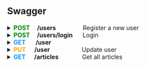 ## Swagger

<details>

<summary><b><span style="color:#008000">POST</span> &nbsp; &nbsp; /users</b>&nbsp; &nbsp; &nbsp; &nbsp; &nbsp; &nbsp; &nbsp; &nbsp; Register a new user</summary>
&nbsp;

**Parameters:** No parameters

**Request Body:**
```
    {
        "user": 
        {
            "email": "user518@testing.com",
            "password": "Testing151!",
            "username": "user518"
        }
    }
```
**Responses:**
**<h5>Curl</h5>**
```
  curl -X 'POST' \
  'http://localhost:3000/api/users' \
  -H 'accept: */*' \
  -H 'Content-Type: application/json' \
  -d '{
    "user":   {
        "email": "user518@testing.com",
        "password": "Testing151!",
        "username": "user518"
    }
}'
```
**<h5>Request URL</h5>**
http://localhost:3000/api/users

**<h5>Server response</h5>**

 <table>
    <thead>
        <tr>
            <th><h5>Code</h5></th>
            <th><h5>Details</h5></th>
        </tr>
    </thead>
    <tbody>
        <tr>
            <td rowspan=4><b><h5>200</h5</b></td>
            <td><b><h5>Response Body</h5></b></td>
        </tr>
        <tr>
            <td rowspan=1>
            {
                <br>
                &nbsp;&nbsp; &nbsp; &nbsp; "user":
                <br>
                &nbsp; &nbsp;&nbsp; &nbsp; {
                    <br>
                    &nbsp; &nbsp; &nbsp; &nbsp; &nbsp; &nbsp; &nbsp; &nbsp; "email": "user518@testing.com",
                    <br>
                    &nbsp; &nbsp; &nbsp; &nbsp; &nbsp; &nbsp; &nbsp; &nbsp; "username": "user518",
                    <br>
                    &nbsp; &nbsp; &nbsp; &nbsp; &nbsp; &nbsp; &nbsp; &nbsp; "token": "eyJhbGciOiJIUzI1NiIsInR5cCI6IkpXVCJ9.eyJpZCI6ImNsc3QxZDJ3czAwMDA2M3hiZTVsZHFsOHoiLCJpYXQiOjE3MDgzNTMxNjB9.qvYt8vvmA-Q6JCCjL0MSAvtw2iiO4Kmzna9ai6_BqxQ",
                    <br>
                    &nbsp; &nbsp; &nbsp; &nbsp; &nbsp; &nbsp; &nbsp; &nbsp; "bio": null,
                    <br>
                    &nbsp; &nbsp; &nbsp; &nbsp; &nbsp; &nbsp; &nbsp; &nbsp; "image": "https://api.realworld.io/images/smiley-cyrus.jpeg"
                    <br>
                &nbsp; &nbsp; &nbsp; &nbsp; }
                <br>
            }
            </td>
        </tr>
        <tr>
            <td><b><h5>Response headers</h5</b></td>
        </tr>
        <tr>
            <td>content-type: application/json</td>
        </tr>
</table>

**<h5>Responses</h5>**

| <h5> Code </h5> | <h5> Description </h5>       | <h5> Links </h5>    |
| :-------------- | :--------------------------- | :------------------ |
| 200             | User registered successfully | <em> No links </em> |

</details>

<details>

<summary><b><span style="color:#008000">POST</span> &nbsp; &nbsp; /users/login</b>&nbsp; &nbsp; &nbsp; Login</summary>
&nbsp;

**Parameters:** No parameters

**Request Body:**
```
    {
        "user": 
        {
            "email": "user518@testing.com",
            "password": "Testing151!"
        }
    }
```
**Responses:**
**<h5>Curl</h5>**
```
  curl -X 'POST' \
  'http://localhost:3000/api/users/login' \
  -H 'accept: */*' \
  -H 'Content-Type: application/json' \
  -d '{
    "user":   {
        "email": "user518@testing.com",
        "password": "Testing151!"
    }
}'
```
**<h5>Request URL</h5>**
http://localhost:3000/api/users/login

**<h5>Server response</h5>**

 <table>
    <thead>
        <tr>
            <th><h5>Code</h5></th>
            <th><h5>Details</h5></th>
        </tr>
    </thead>
    <tbody>
        <tr>
            <td rowspan=4><b><h5>200</h5</b></td>
            <td><b><h5>Response Body</h5></b></td>
        </tr>
        <tr>
            <td rowspan=1>
            {
                <br>
                &nbsp;&nbsp; &nbsp; &nbsp; "user":
                <br>
                &nbsp; &nbsp;&nbsp; &nbsp; {
                    <br>
                    &nbsp; &nbsp; &nbsp; &nbsp; &nbsp; &nbsp; &nbsp; &nbsp; "email": "user518@testing.com",
                    <br>
                    &nbsp; &nbsp; &nbsp; &nbsp; &nbsp; &nbsp; &nbsp; &nbsp; "username": "user518",
                    <br>
                    &nbsp; &nbsp; &nbsp; &nbsp; &nbsp; &nbsp; &nbsp; &nbsp; "token": "eyJhbGciOiJIUzI1NiIsInR5cCI6IkpXVCJ9.eyJpZCI6ImNsc3QxZDJ3czAwMDA2M3hiZTVsZHFsOHoiLCJpYXQiOjE3MDg1MTIxMDV9.9Ar6eoPvWM1ydXFwhsrUy2lHIhoLG5AnskFzAvd9sm4",
                    <br>
                    &nbsp; &nbsp; &nbsp; &nbsp; &nbsp; &nbsp; &nbsp; &nbsp; "bio": null,
                    <br>
                    &nbsp; &nbsp; &nbsp; &nbsp; &nbsp; &nbsp; &nbsp; &nbsp; "image": "https://api.realworld.io/images/smiley-cyrus.jpeg"
                    <br>
                &nbsp; &nbsp; &nbsp; &nbsp; }
                <br>
            }
            </td>
        </tr>
        <tr>
            <td><b><h5>Response headers</h5</b></td>
        </tr>
        <tr>
            <td>content-type: application/json</td>
        </tr>
</table>

**<h5>Responses</h5>**

| <h5> Code </h5> | <h5> Description </h5>      | <h5> Links </h5>    |
| :-------------- | :-------------------------- | :------------------ |
| 200             | User logged in successfully | <em> No links </em> |

</details>

<details>

<summary><b><span style="color:#0096FF">GET</span> &nbsp; &nbsp; &nbsp; /user</b></summary>
&nbsp;

**Parameters:** No parameters

**Responses:**
**<h5>Curl</h5>**
```
curl -X 'GET' \
  'http://localhost:3000/api/user' \
  -H 'accept: */*' \
  -H 'Authorization: Bearer eyJhbGciOiJIUzI1NiIsInR5cCI6IkpXVCJ9.eyJpZCI6ImNsc3QxZDJ3czAwMDA2M3hiZTVsZHFsOHoiLCJpYXQiOjE3MDg1MTIxMDV9.9Ar6eoPvWM1ydXFwhsrUy2lHIhoLG5AnskFzAvd9sm4'

```
**<h5>Request URL</h5>**
http://localhost:3000/api/user

**<h5>Server response</h5>**

 <table>
    <thead>
        <tr>
            <th><h5>Code</h5></th>
            <th><h5>Details</h5></th>
        </tr>
    </thead>
    <tbody>
        <tr>
            <td rowspan=4><b><h5>200</h5</b></td>
            <td><b><h5>Response Body</h5></b></td>
        </tr>
        <tr>
            <td rowspan=1>
            {
                <br>
                &nbsp;&nbsp; &nbsp; &nbsp; "user":
                <br>
                &nbsp; &nbsp;&nbsp; &nbsp; {
                    <br>
                    &nbsp; &nbsp; &nbsp; &nbsp; &nbsp; &nbsp; &nbsp; &nbsp; "email": "user518@testing.com",
                    <br>
                    &nbsp; &nbsp; &nbsp; &nbsp; &nbsp; &nbsp; &nbsp; &nbsp; "username": "user518",
                    <br>
                    &nbsp; &nbsp; &nbsp; &nbsp; &nbsp; &nbsp; &nbsp; &nbsp; "token": "eyJhbGciOiJIUzI1NiIsInR5cCI6IkpXVCJ9.eyJpZCI6ImNsc3QxZDJ3czAwMDA2M3hiZTVsZHFsOHoiLCJpYXQiOjE3MDg1MTI0MDh9.FkPKCwyvaMP1MftEFUaIHdx_fhmM_I46Bl7kuaASDuk",
                    <br>
                    &nbsp; &nbsp; &nbsp; &nbsp; &nbsp; &nbsp; &nbsp; &nbsp; "bio": null,
                    <br>
                    &nbsp; &nbsp; &nbsp; &nbsp; &nbsp; &nbsp; &nbsp; &nbsp; "image": "https://api.realworld.io/images/smiley-cyrus.jpeg"
                    <br>
                &nbsp; &nbsp; &nbsp; &nbsp; }
                <br>
            }
            </td>
        </tr>
        <tr>
            <td><b><h5>Response headers</h5</b></td>
        </tr>
        <tr>
            <td>content-type: application/json</td>
        </tr>
</table>

**<h5>Responses</h5>**

| <h5> Code </h5> | <h5> Description </h5>              | <h5> Links </h5>    |
| :-------------- | :---------------------------------- | :------------------ |
| 200             | Current user retrieved successfully | <em> No links </em> |

</details>

<details>

<summary><b><span style="color:#FFA500">PUT</span> &nbsp; &nbsp; &nbsp;/user</b>&nbsp; &nbsp; &nbsp; &nbsp; &nbsp; &nbsp; &nbsp; &nbsp; &nbsp; &nbsp;Update user</summary>
&nbsp;

**Parameters:** No parameters

**Request Body:**
```
    {
        "user": 
        {
            "email": "user518_updated@testing.com",
        }
    }
```
**Responses:**
**<h5>Curl</h5>**
```
curl -X 'PUT' \
  'http://localhost:3000/api/user' \
  -H 'accept: */*' \
  -H 'Authorization: Bearer eyJhbGciOiJIUzI1NiIsInR5cCI6IkpXVCJ9.eyJpZCI6ImNsc3QxZDJ3czAwMDA2M3hiZTVsZHFsOHoiLCJpYXQiOjE3MDg1MTIxMDV9.9Ar6eoPvWM1ydXFwhsrUy2lHIhoLG5AnskFzAvd9sm4' \
  -H 'Content-Type: application/json' \
  -d '{
  "user": {
    "email": "user518_updated@testing.com"
  }
}
```
**<h5>Request URL</h5>**
http://localhost:3000/api/user

**<h5>Server response</h5>**

 <table>
    <thead>
        <tr>
            <th><h5>Code</h5></th>
            <th><h5>Details</h5></th>
        </tr>
    </thead>
    <tbody>
        <tr>
            <td rowspan=4><b><h5>200</h5</b></td>
            <td><b><h5>Response Body</h5></b></td>
        </tr>
        <tr>
            <td rowspan=1>
            {
                <br>
                &nbsp;&nbsp; &nbsp; &nbsp; "user":
                <br>
                &nbsp; &nbsp;&nbsp; &nbsp; {
                    <br>
                    &nbsp; &nbsp; &nbsp; &nbsp; &nbsp; &nbsp; &nbsp; &nbsp; "email": "user518@testing.com",
                    <br>
                    &nbsp; &nbsp; &nbsp; &nbsp; &nbsp; &nbsp; &nbsp; &nbsp; "username": "user518",
                    <br>
                    &nbsp; &nbsp; &nbsp; &nbsp; &nbsp; &nbsp; &nbsp; &nbsp; "token": "eyJhbGciOiJIUzI1NiIsInR5cCI6IkpXVCJ9.eyJpZCI6ImNsc3QxZDJ3czAwMDA2M3hiZTVsZHFsOHoiLCJpYXQiOjE3MDg1MTQ4Mjl9.yXS6DAQavtiwMcU5KFBg6syVuFmK1lqg_Db7CK2eiFA",
                    <br>
                    &nbsp; &nbsp; &nbsp; &nbsp; &nbsp; &nbsp; &nbsp; &nbsp; "bio": null,
                    <br>
                    &nbsp; &nbsp; &nbsp; &nbsp; &nbsp; &nbsp; &nbsp; &nbsp; "image": null
                    <br>
                &nbsp; &nbsp; &nbsp; &nbsp; }
                <br>
            }
            </td>
        </tr>
        <tr>
            <td><b><h5>Response headers</h5</b></td>
        </tr>
        <tr>
            <td>content-type: application/json</td>
        </tr>
</table>

**<h5>Responses</h5>**

| <h5> Code </h5> | <h5> Description </h5>    | <h5> Links </h5>    |
| :-------------- | :------------------------ | :------------------ |
| 200             | User updated successfully | <em> No links </em> |

</details>

<details>

<summary>
<span style="color:#0096FF"><b>GET</span>&nbsp; &nbsp; &nbsp; /articles</b>&nbsp; &nbsp; &nbsp; &nbsp; &nbsp; &nbsp; &nbsp; Get all articles</span></summary>
&nbsp;

**Parameters:** No parameters 

**Responses:** 

##### **Curl** #####

```
curl -X 'GET' \ 
  'http://localhost:3000/api/articles' \ 
  -H 'accept: */*' 
```

##### **Request URL** #####

http://localhost:3000/api/articles

##### **Server response** #####

<table>
  <thead>
    <tr>
      <th>Code</th>
      <th>Details</th>
    </tr>
  </thead>
  <tbody>
    <tr>
      <th rowspan=4>200</th>
      <th>Response body</th>
    </tr>
    <tr>
      <td> {
      <br>
      &nbsp; &nbsp;
      "articles": [
      <br>
      &nbsp; &nbsp; &nbsp; &nbsp; &nbsp; &nbsp; &nbsp; &nbsp; &nbsp; &nbsp; &nbsp; &nbsp;
      {
      <br>
      &nbsp; &nbsp; &nbsp; &nbsp; &nbsp; &nbsp; &nbsp; &nbsp; &nbsp; &nbsp; &nbsp; &nbsp; &nbsp; &nbsp;
      "slug": "how-to-train-your-dragon-1",
      <br>
      &nbsp; &nbsp; &nbsp; &nbsp; &nbsp; &nbsp; &nbsp; &nbsp; &nbsp; &nbsp; &nbsp; &nbsp; &nbsp; &nbsp;
      "title": "How to train your dragon",
      </span>
      <br>
      &nbsp; &nbsp; &nbsp; &nbsp; &nbsp; &nbsp; &nbsp; &nbsp; &nbsp; &nbsp; &nbsp; &nbsp; &nbsp; &nbsp;
      "description": "Ever wonder how?",
      <br>
      &nbsp; &nbsp; &nbsp; &nbsp; &nbsp; &nbsp; &nbsp; &nbsp; &nbsp; &nbsp; &nbsp; &nbsp; &nbsp; &nbsp;
      "body": "With two hands",
      <br>
      &nbsp; &nbsp; &nbsp; &nbsp; &nbsp; &nbsp; &nbsp; &nbsp; &nbsp; &nbsp; &nbsp; &nbsp; &nbsp; &nbsp;
      "tagList": [
      <br>
      &nbsp; &nbsp; &nbsp; &nbsp; &nbsp; &nbsp; &nbsp; &nbsp; &nbsp; &nbsp; &nbsp; &nbsp; &nbsp; &nbsp; &nbsp; &nbsp; &nbsp; &nbsp; &nbsp; &nbsp; &nbsp; &nbsp; &nbsp;
      "dragons",
      <br>
      &nbsp; &nbsp; &nbsp; &nbsp; &nbsp; &nbsp; &nbsp; &nbsp; &nbsp; &nbsp; &nbsp; &nbsp; &nbsp; &nbsp; &nbsp; &nbsp; &nbsp; &nbsp; &nbsp; &nbsp; &nbsp; &nbsp; &nbsp;
      "training"
      <br>
      &nbsp; &nbsp; &nbsp; &nbsp; &nbsp; &nbsp; &nbsp; &nbsp; &nbsp; &nbsp; &nbsp; &nbsp; &nbsp; &nbsp;
      ],
      <br>
      &nbsp; &nbsp; &nbsp; &nbsp; &nbsp; &nbsp; &nbsp; &nbsp; &nbsp; &nbsp; &nbsp; &nbsp; &nbsp; &nbsp;
      "createdAt": "2023-08-10T17:45:10.407Z",
      <br>
      &nbsp; &nbsp; &nbsp; &nbsp; &nbsp; &nbsp; &nbsp; &nbsp; &nbsp; &nbsp; &nbsp; &nbsp; &nbsp; &nbsp;
      "updatedAt": "2023-08-10T17:45:14.632Z",
      <br>
      &nbsp; &nbsp; &nbsp; &nbsp; &nbsp; &nbsp; &nbsp; &nbsp; &nbsp; &nbsp; &nbsp; &nbsp; &nbsp; &nbsp;
      "favorited": true,
      <br>
      &nbsp; &nbsp; &nbsp; &nbsp; &nbsp; &nbsp; &nbsp; &nbsp; &nbsp; &nbsp; &nbsp; &nbsp; &nbsp; &nbsp;
      "favoritesCount": 1,
      <br>
      &nbsp; &nbsp; &nbsp; &nbsp; &nbsp; &nbsp; &nbsp; &nbsp; &nbsp; &nbsp; &nbsp; &nbsp; &nbsp; &nbsp;
      "author": {
      <br>
      &nbsp; &nbsp; &nbsp; &nbsp; &nbsp; &nbsp; &nbsp; &nbsp; &nbsp; &nbsp; &nbsp; &nbsp; &nbsp; &nbsp; &nbsp; &nbsp; &nbsp; &nbsp; &nbsp; &nbsp; &nbsp; &nbsp; &nbsp;
      "username": "u1691689493",
      <br>
      &nbsp; &nbsp; &nbsp; &nbsp; &nbsp; &nbsp; &nbsp; &nbsp; &nbsp; &nbsp; &nbsp; &nbsp; &nbsp; &nbsp; &nbsp; &nbsp; &nbsp; &nbsp; &nbsp; &nbsp; &nbsp; &nbsp; &nbsp;
      "bio": null,
      <br>
      &nbsp; &nbsp; &nbsp; &nbsp; &nbsp; &nbsp; &nbsp; &nbsp; &nbsp; &nbsp; &nbsp; &nbsp; &nbsp; &nbsp; &nbsp; &nbsp; &nbsp; &nbsp; &nbsp; &nbsp; &nbsp; &nbsp; &nbsp;
      "image": null,
      <br>
      &nbsp; &nbsp; &nbsp; &nbsp; &nbsp; &nbsp; &nbsp; &nbsp; &nbsp; &nbsp; &nbsp; &nbsp; &nbsp; &nbsp; &nbsp; &nbsp; &nbsp; &nbsp; &nbsp; &nbsp; &nbsp; &nbsp; &nbsp;
      "following": false
      <br>
      &nbsp; &nbsp; &nbsp; &nbsp; &nbsp; &nbsp; &nbsp; &nbsp; &nbsp; &nbsp; &nbsp; &nbsp; &nbsp; &nbsp;
      }
      <br>
      &nbsp; &nbsp; &nbsp; &nbsp; &nbsp; &nbsp; &nbsp; &nbsp; &nbsp; &nbsp; &nbsp; &nbsp;
      },
      <br>
      &nbsp; &nbsp; &nbsp; &nbsp; &nbsp; &nbsp; &nbsp; &nbsp; &nbsp; &nbsp; &nbsp; &nbsp;
      {
      <br>
      &nbsp; &nbsp; &nbsp; &nbsp; &nbsp; &nbsp; &nbsp; &nbsp; &nbsp; &nbsp; &nbsp; &nbsp; &nbsp; &nbsp;
      "slug": "new-one-2",
      <br>
      &nbsp; &nbsp; &nbsp; &nbsp; &nbsp; &nbsp; &nbsp; &nbsp; &nbsp; &nbsp; &nbsp; &nbsp; &nbsp; &nbsp;
      "title": "New one",
      <br>
      &nbsp; &nbsp; &nbsp; &nbsp; &nbsp; &nbsp; &nbsp; &nbsp; &nbsp; &nbsp; &nbsp; &nbsp; &nbsp; &nbsp;
      "description": "Slugs",
      <br>
      &nbsp; &nbsp; &nbsp; &nbsp; &nbsp; &nbsp; &nbsp; &nbsp; &nbsp; &nbsp; &nbsp; &nbsp; &nbsp; &nbsp;
      "body": "# Slugs\n\n## What is a slug\n\n### Wrong syntax (fixed)\n\n```javascript\nconsole.log(\"HEY\")\n```\n\n- Point 1\n- Point 2\n\n1. First\n2. Second",
      <br>
      &nbsp; &nbsp; &nbsp; &nbsp; &nbsp; &nbsp; &nbsp; &nbsp; &nbsp; &nbsp; &nbsp; &nbsp; &nbsp; &nbsp;
      "tagList": [
      <br>
      &nbsp; &nbsp; &nbsp; &nbsp; &nbsp; &nbsp; &nbsp; &nbsp; &nbsp; &nbsp; &nbsp; &nbsp; &nbsp; &nbsp; &nbsp; &nbsp; &nbsp; &nbsp; &nbsp; &nbsp; &nbsp; &nbsp; &nbsp;
      "can you change me?",
      <br>
      &nbsp; &nbsp; &nbsp; &nbsp; &nbsp; &nbsp; &nbsp; &nbsp; &nbsp; &nbsp; &nbsp; &nbsp; &nbsp; &nbsp; &nbsp; &nbsp; &nbsp; &nbsp; &nbsp; &nbsp; &nbsp; &nbsp; &nbsp;
      "markdown",
      <br>
      &nbsp; &nbsp; &nbsp; &nbsp; &nbsp; &nbsp; &nbsp; &nbsp; &nbsp; &nbsp; &nbsp; &nbsp; &nbsp; &nbsp; &nbsp; &nbsp; &nbsp; &nbsp; &nbsp; &nbsp; &nbsp; &nbsp; &nbsp;
      "test"
      <br>
      &nbsp; &nbsp; &nbsp; &nbsp; &nbsp; &nbsp; &nbsp; &nbsp; &nbsp; &nbsp; &nbsp; &nbsp; &nbsp; &nbsp;
      ],
      <br>
      &nbsp; &nbsp; &nbsp; &nbsp; &nbsp; &nbsp; &nbsp; &nbsp; &nbsp; &nbsp; &nbsp; &nbsp; &nbsp; &nbsp;
      "createdAt": "2023-08-09T21:08:11.735Z",
      <br>
      &nbsp; &nbsp; &nbsp; &nbsp; &nbsp; &nbsp; &nbsp; &nbsp; &nbsp; &nbsp; &nbsp; &nbsp; &nbsp; &nbsp;
      "updatedAt": "2023-08-09T21:19:06.178Z",
      <br>
      &nbsp; &nbsp; &nbsp; &nbsp; &nbsp; &nbsp; &nbsp; &nbsp; &nbsp; &nbsp; &nbsp; &nbsp; &nbsp; &nbsp;
      "favorited": false,
      <br>
      &nbsp; &nbsp; &nbsp; &nbsp; &nbsp; &nbsp; &nbsp; &nbsp; &nbsp; &nbsp; &nbsp; &nbsp; &nbsp; &nbsp;
      "favoritesCount": 0,
      <br>
      &nbsp; &nbsp; &nbsp; &nbsp; &nbsp; &nbsp; &nbsp; &nbsp; &nbsp; &nbsp; &nbsp; &nbsp; &nbsp; &nbsp;
      "author": {
      <br>
      &nbsp; &nbsp; &nbsp; &nbsp; &nbsp; &nbsp; &nbsp; &nbsp; &nbsp; &nbsp; &nbsp; &nbsp; &nbsp; &nbsp; &nbsp; &nbsp; &nbsp; &nbsp; &nbsp; &nbsp; &nbsp; &nbsp; &nbsp;
      "username": "gutentag2012",
      <br>
      &nbsp; &nbsp; &nbsp; &nbsp; &nbsp; &nbsp; &nbsp; &nbsp; &nbsp; &nbsp; &nbsp; &nbsp; &nbsp; &nbsp; &nbsp; &nbsp; &nbsp; &nbsp; &nbsp; &nbsp; &nbsp; &nbsp; &nbsp;
      "bio": "",
      <br>
      &nbsp; &nbsp; &nbsp; &nbsp; &nbsp; &nbsp; &nbsp; &nbsp; &nbsp; &nbsp; &nbsp; &nbsp; &nbsp; &nbsp; &nbsp; &nbsp; &nbsp; &nbsp; &nbsp; &nbsp; &nbsp; &nbsp; &nbsp;
      "image": "https://api.realworld.io/images/smiley-cyrus.jpeg",
      <br>
      &nbsp; &nbsp; &nbsp; &nbsp; &nbsp; &nbsp; &nbsp; &nbsp; &nbsp; &nbsp; &nbsp; &nbsp; &nbsp; &nbsp; &nbsp; &nbsp; &nbsp; &nbsp; &nbsp; &nbsp; &nbsp; &nbsp; &nbsp;
      "following": true
      <br>
      &nbsp; &nbsp; &nbsp; &nbsp; &nbsp; &nbsp; &nbsp; &nbsp; &nbsp; &nbsp; &nbsp; &nbsp; &nbsp; &nbsp;
      }
      <br>
      &nbsp; &nbsp; &nbsp; &nbsp; &nbsp; &nbsp; &nbsp; &nbsp; &nbsp; &nbsp; &nbsp; &nbsp;
      },
      <br>
      &nbsp; &nbsp; &nbsp; &nbsp; &nbsp; &nbsp; &nbsp; &nbsp; &nbsp; &nbsp; &nbsp; &nbsp;
      {
      <br>
      &nbsp; &nbsp; &nbsp; &nbsp; &nbsp; &nbsp; &nbsp; &nbsp; &nbsp; &nbsp; &nbsp; &nbsp; &nbsp; &nbsp;
      "slug": "this-is-my-article-1",
      <br>
      &nbsp; &nbsp; &nbsp; &nbsp; &nbsp; &nbsp; &nbsp; &nbsp; &nbsp; &nbsp; &nbsp; &nbsp; &nbsp; &nbsp;
      "title": "This is my article",
      <br>
      &nbsp; &nbsp; &nbsp; &nbsp; &nbsp; &nbsp; &nbsp; &nbsp; &nbsp; &nbsp; &nbsp; &nbsp; &nbsp; &nbsp;
      "description": "nothing really",
      <br>
      &nbsp; &nbsp; &nbsp; &nbsp; &nbsp; &nbsp; &nbsp; &nbsp; &nbsp; &nbsp; &nbsp; &nbsp; &nbsp; &nbsp;
      "body": "# This is the title\n\nThis is the body\n\n## Also subtitle here\n\nHey you",
      <br>
      &nbsp; &nbsp; &nbsp; &nbsp; &nbsp; &nbsp; &nbsp; &nbsp; &nbsp; &nbsp; &nbsp; &nbsp; &nbsp; &nbsp;
      "tagList": [
      <br>
      &nbsp; &nbsp; &nbsp; &nbsp; &nbsp; &nbsp; &nbsp; &nbsp; &nbsp; &nbsp; &nbsp; &nbsp; &nbsp; &nbsp; &nbsp; &nbsp; &nbsp; &nbsp; &nbsp; &nbsp; &nbsp; &nbsp; &nbsp;
      "needed",
      <br>
      &nbsp; &nbsp; &nbsp; &nbsp; &nbsp; &nbsp; &nbsp; &nbsp; &nbsp; &nbsp; &nbsp; &nbsp; &nbsp; &nbsp; &nbsp; &nbsp; &nbsp; &nbsp; &nbsp; &nbsp; &nbsp; &nbsp; &nbsp;
      "no",
      <br>
      &nbsp; &nbsp; &nbsp; &nbsp; &nbsp; &nbsp; &nbsp; &nbsp; &nbsp; &nbsp; &nbsp; &nbsp; &nbsp; &nbsp; &nbsp; &nbsp; &nbsp; &nbsp; &nbsp; &nbsp; &nbsp; &nbsp; &nbsp;
      "tags"
      <br>
      &nbsp; &nbsp; &nbsp; &nbsp; &nbsp; &nbsp; &nbsp; &nbsp; &nbsp; &nbsp; &nbsp; &nbsp; &nbsp; &nbsp;
      ],
      <br>
      &nbsp; &nbsp; &nbsp; &nbsp; &nbsp; &nbsp; &nbsp; &nbsp; &nbsp; &nbsp; &nbsp; &nbsp; &nbsp; &nbsp;
      "createdAt": "2023-08-09T17:20:17.753Z",
      <br>
      &nbsp; &nbsp; &nbsp; &nbsp; &nbsp; &nbsp; &nbsp; &nbsp; &nbsp; &nbsp; &nbsp; &nbsp; &nbsp; &nbsp;      "updatedAt": "2023-08-09T17:20:17.753Z",
      <br>
      &nbsp; &nbsp; &nbsp; &nbsp; &nbsp; &nbsp; &nbsp; &nbsp; &nbsp; &nbsp; &nbsp; &nbsp; &nbsp; &nbsp;
      "favorited": false,
      <br>
      &nbsp; &nbsp; &nbsp; &nbsp; &nbsp; &nbsp; &nbsp; &nbsp; &nbsp; &nbsp; &nbsp; &nbsp; &nbsp; &nbsp;
      "favoritesCount": 0,
      <br>
      &nbsp; &nbsp; &nbsp; &nbsp; &nbsp; &nbsp; &nbsp; &nbsp; &nbsp; &nbsp; &nbsp; &nbsp; &nbsp; &nbsp;
      "author": {
      <br>
      &nbsp; &nbsp; &nbsp; &nbsp; &nbsp; &nbsp; &nbsp; &nbsp; &nbsp; &nbsp; &nbsp; &nbsp; &nbsp; &nbsp; &nbsp; &nbsp; &nbsp; &nbsp; &nbsp; &nbsp; &nbsp; &nbsp; &nbsp;
      "username": "gutentag2012",
      <br>
      &nbsp; &nbsp; &nbsp; &nbsp; &nbsp; &nbsp; &nbsp; &nbsp; &nbsp; &nbsp; &nbsp; &nbsp; &nbsp; &nbsp; &nbsp; &nbsp; &nbsp; &nbsp; &nbsp; &nbsp; &nbsp; &nbsp; &nbsp;
      "bio": "",
      <br>
      &nbsp; &nbsp; &nbsp; &nbsp; &nbsp; &nbsp; &nbsp; &nbsp; &nbsp; &nbsp; &nbsp; &nbsp; &nbsp; &nbsp; &nbsp; &nbsp; &nbsp; &nbsp; &nbsp; &nbsp; &nbsp; &nbsp; &nbsp;
      "image": "https://api.realworld.io/images/smiley-cyrus.jpeg",
      <br>
      &nbsp; &nbsp; &nbsp; &nbsp; &nbsp; &nbsp; &nbsp; &nbsp; &nbsp; &nbsp; &nbsp; &nbsp; &nbsp; &nbsp; &nbsp; &nbsp; &nbsp; &nbsp; &nbsp; &nbsp; &nbsp; &nbsp; &nbsp;
      "following": true
      <br>
      &nbsp; &nbsp; &nbsp; &nbsp; &nbsp; &nbsp; &nbsp; &nbsp; &nbsp; &nbsp; &nbsp; &nbsp; &nbsp; &nbsp;
      }
      <br>
      &nbsp; &nbsp; &nbsp; &nbsp; &nbsp; &nbsp; &nbsp; &nbsp; &nbsp; &nbsp; &nbsp; &nbsp;
      },
      <br>
      &nbsp; &nbsp; &nbsp; &nbsp; &nbsp; &nbsp; &nbsp; &nbsp; &nbsp; &nbsp; &nbsp; &nbsp; 
      {
      <br>
      &nbsp; &nbsp; &nbsp; &nbsp; &nbsp; &nbsp; &nbsp; &nbsp; &nbsp; &nbsp; &nbsp; &nbsp; &nbsp; &nbsp;
      "slug": "Try-to-transmit-the-HTTP-card-maybe-it-will-override-the-multi-byte-hard-drive!-120863",
      <br>
      &nbsp; &nbsp; &nbsp; &nbsp; &nbsp; &nbsp; &nbsp; &nbsp; &nbsp; &nbsp; &nbsp; &nbsp; &nbsp; &nbsp;
      "title": "Try to transmit the HTTP card, maybe it will override the multi-byte hard drive!",
      <br>
      &nbsp; &nbsp; &nbsp; &nbsp; &nbsp; &nbsp; &nbsp; &nbsp; &nbsp; &nbsp; &nbsp; &nbsp; &nbsp; &nbsp;
      "description": "Assumenda molestiae laboriosam enim ipsum quaerat enim officia vel quo. Earum odit rem natus totam atque cumque. Sint dolorem facere non.",
      <br>
      &nbsp; &nbsp; &nbsp; &nbsp; &nbsp; &nbsp; &nbsp; &nbsp; &nbsp; &nbsp; &nbsp; &nbsp; &nbsp; &nbsp;
      "body": "Sunt excepturi ut dolore fuga.\\nAutem eum maiores aut nihil magnam corporis consectetur sit. Voluptate et quasi optio eos et eveniet culpa et nobis.\\nSint aut sint sequi possimus reiciendis nisi.\\nRerum et omnis et sit doloribus corporis voluptas error.\\nIusto molestiae tenetur necessitatibus dolorem omnis. Libero sed ut architecto.\\nEx itaque et modi aut voluptatem alias quae.\\nModi dolor cupiditate sit.\\nDelectus consectetur nobis aliquid deserunt sint ut et voluptas.\\nCorrupti in labore laborum quod. Ipsa laudantium deserunt. Ut atque harum inventore natus facere sed molestiae.\\nQuia aliquid ut.\\nAnimi sunt rem et sit ullam dolorem ab consequatur modi. Cupiditate officia voluptatum.\\nTenetur facere eum distinctio animi qui laboriosam.\\nQuod sed voluptatem et cumque est eos.\\nSint id provident suscipit harum odio et. Et fuga repellendus magnam dignissimos eius aspernatur rerum. Quo perferendis nesciunt.\\nDolore dolorem porro omnis voluptatibus consequuntur et expedita suscipit et.\\nTempora facere ipsa.\\nDolore accusamus soluta officiis eligendi.\\nEum quaerat neque eum beatae odio. Ad voluptate vel.\\nAut aut dolor. Cupiditate officia voluptatum.\\nTenetur facere eum distinctio animi qui laboriosam.\\nQuod sed voluptatem et cumque est eos.\\nSint id provident suscipit harum odio et.",
      <br>
      &nbsp; &nbsp; &nbsp; &nbsp; &nbsp; &nbsp; &nbsp; &nbsp; &nbsp; &nbsp; &nbsp; &nbsp; &nbsp; &nbsp;
      "tagList": [
      <br>
      &nbsp; &nbsp; &nbsp; &nbsp; &nbsp; &nbsp; &nbsp; &nbsp; &nbsp; &nbsp; &nbsp; &nbsp; &nbsp; &nbsp; &nbsp; &nbsp; &nbsp; &nbsp; &nbsp; &nbsp; &nbsp; &nbsp; &nbsp;
      "ducimus", 
      <br>
      &nbsp; &nbsp; &nbsp; &nbsp; &nbsp; &nbsp; &nbsp; &nbsp; &nbsp; &nbsp; &nbsp; &nbsp; &nbsp; &nbsp; &nbsp; &nbsp; &nbsp; &nbsp; &nbsp; &nbsp; &nbsp; &nbsp; &nbsp;
      "hic",
      <br>
      &nbsp; &nbsp; &nbsp; &nbsp; &nbsp; &nbsp; &nbsp; &nbsp; &nbsp; &nbsp; &nbsp; &nbsp; &nbsp; &nbsp; &nbsp; &nbsp; &nbsp; &nbsp; &nbsp; &nbsp; &nbsp; &nbsp; &nbsp;
      "rerum",
      <br>
      &nbsp; &nbsp; &nbsp; &nbsp; &nbsp; &nbsp; &nbsp; &nbsp; &nbsp; &nbsp; &nbsp; &nbsp; &nbsp; &nbsp; &nbsp; &nbsp; &nbsp; &nbsp; &nbsp; &nbsp; &nbsp; &nbsp; &nbsp;
      "voluptate"
      <br>
      &nbsp; &nbsp; &nbsp; &nbsp; &nbsp; &nbsp; &nbsp; &nbsp; &nbsp; &nbsp; &nbsp; &nbsp; &nbsp; &nbsp;
      ],
      <br>
      &nbsp; &nbsp; &nbsp; &nbsp; &nbsp; &nbsp; &nbsp; &nbsp; &nbsp; &nbsp; &nbsp; &nbsp; &nbsp; &nbsp;
      "createdAt": "2022-12-09T13:46:24.264Z",
      <br>
      &nbsp; &nbsp; &nbsp; &nbsp; &nbsp; &nbsp; &nbsp; &nbsp; &nbsp; &nbsp; &nbsp; &nbsp; &nbsp; &nbsp;
      "updatedAt": "2022-12-09T13:46:24.264Z",
      <br>
      &nbsp; &nbsp; &nbsp; &nbsp; &nbsp; &nbsp; &nbsp; &nbsp; &nbsp; &nbsp; &nbsp; &nbsp; &nbsp; &nbsp;
      "favorited": true,
      <br>
      &nbsp; &nbsp; &nbsp; &nbsp; &nbsp; &nbsp; &nbsp; &nbsp; &nbsp; &nbsp; &nbsp; &nbsp; &nbsp; &nbsp;
      "favoritesCount": 1,
      <br>
      &nbsp; &nbsp; &nbsp; &nbsp; &nbsp; &nbsp; &nbsp; &nbsp; &nbsp; &nbsp; &nbsp; &nbsp; &nbsp; &nbsp;
      "author": {
      <br>
      &nbsp; &nbsp; &nbsp; &nbsp; &nbsp; &nbsp; &nbsp; &nbsp; &nbsp; &nbsp; &nbsp; &nbsp; &nbsp; &nbsp; &nbsp; &nbsp; &nbsp; &nbsp; &nbsp; &nbsp; &nbsp; &nbsp; &nbsp;
      "username": "Anah Benešová",
      <br>
      &nbsp; &nbsp; &nbsp; &nbsp; &nbsp; &nbsp; &nbsp; &nbsp; &nbsp; &nbsp; &nbsp; &nbsp; &nbsp; &nbsp; &nbsp; &nbsp; &nbsp; &nbsp; &nbsp; &nbsp; &nbsp; &nbsp; &nbsp;
      "bio": null,
      <br>
      &nbsp; &nbsp; &nbsp; &nbsp; &nbsp; &nbsp; &nbsp; &nbsp; &nbsp; &nbsp; &nbsp; &nbsp; &nbsp; &nbsp; &nbsp; &nbsp; &nbsp; &nbsp; &nbsp; &nbsp; &nbsp; &nbsp; &nbsp;
      "image": "https://api.realworld.io/images/demo-avatar.png",
      <br>
      &nbsp; &nbsp; &nbsp; &nbsp; &nbsp; &nbsp; &nbsp; &nbsp; &nbsp; &nbsp; &nbsp; &nbsp; &nbsp; &nbsp; &nbsp; &nbsp; &nbsp; &nbsp; &nbsp; &nbsp; &nbsp; &nbsp; &nbsp;
      "following": true
      <br>
      &nbsp; &nbsp; &nbsp; &nbsp; &nbsp; &nbsp; &nbsp; &nbsp; &nbsp; &nbsp; &nbsp; &nbsp; &nbsp; &nbsp;
      }
      <br>
      &nbsp; &nbsp; &nbsp; &nbsp; &nbsp; &nbsp; &nbsp; &nbsp; &nbsp; &nbsp; &nbsp; &nbsp;
      },
      <br>
      &nbsp; &nbsp; &nbsp; &nbsp; &nbsp; &nbsp; &nbsp; &nbsp; &nbsp; &nbsp; &nbsp; &nbsp;
      {
      <br>
      &nbsp; &nbsp; &nbsp; &nbsp; &nbsp; &nbsp; &nbsp; &nbsp; &nbsp; &nbsp; &nbsp; &nbsp; &nbsp; &nbsp;
      "slug": "If-we-quantify-the-alarm-we-can-get-to-the-FTP-pixel-through-the-online-SSL-interface!-120863",
      <br>
      &nbsp; &nbsp; &nbsp; &nbsp; &nbsp; &nbsp; &nbsp; &nbsp; &nbsp; &nbsp; &nbsp; &nbsp; &nbsp; &nbsp;
      "title": "If we quantify the alarm, we can get to the FTP pixel through the online SSL interface!",
      <br>
       &nbsp; &nbsp; &nbsp; &nbsp; &nbsp; &nbsp; &nbsp; &nbsp; &nbsp; &nbsp; &nbsp; &nbsp; &nbsp; &nbsp;
      "description": "Omnis perspiciatis qui quia commodi sequi modi. Nostrum quam aut cupiditate est facere omnis possimus. Tenetur similique nemo illo soluta molestias facere quo. Ipsam totam facilis delectus nihil quidem soluta vel est omnis.",
      <br>
      &nbsp; &nbsp; &nbsp; &nbsp; &nbsp; &nbsp; &nbsp; &nbsp; &nbsp; &nbsp; &nbsp; &nbsp; &nbsp; &nbsp;
      "body": "Quia quo iste et aperiam voluptas consectetur a omnis et.\\nDolores et earum consequuntur sunt et.\\nEa nulla ab voluptatem dicta vel. Temporibus aut adipisci magnam aliquam eveniet nihil laudantium reprehenderit sit.\\nAspernatur cumque labore voluptates mollitia deleniti et. Quos pariatur tenetur.\\nQuasi omnis eveniet eos maiores esse magni possimus blanditiis.\\nQui incidunt sit quos consequatur aut qui et aperiam delectus.\\nPraesentium quas culpa.\\nEaque occaecati cumque incidunt et. Provident saepe omnis non molestiae natus et.\\nAccusamus laudantium hic unde voluptate et sunt voluptatem.\\nMollitia velit id eius mollitia occaecati repudiandae. Voluptatum tempora voluptas est odio iure odio dolorem.\\nVoluptatum est deleniti explicabo explicabo harum provident quis molestiae. Sed dolores nostrum quis. Aut ipsa et qui vel similique sed hic a.\\nVoluptates dolorem culpa nihil aut ipsam voluptatem. Cupiditate officia voluptatum.\\nTenetur facere eum distinctio animi qui laboriosam.\\nQuod sed voluptatem et cumque est eos.\\nSint id provident suscipit harum odio et. Facere beatae delectus ut.\\nPossimus voluptas perspiciatis voluptatem nihil sint praesentium.\\nSint est nihil voluptates nesciunt voluptatibus temporibus blanditiis.\\nOfficiis voluptatem earum sed. Deserunt ab porro similique est accusamus id enim aut suscipit.\\nSoluta reprehenderit error nesciunt odit veniam sed.\\nDolore optio qui aut ab.\\nAut minima provident eius repudiandae a quibusdam in nisi quam.",
      <br>
      &nbsp; &nbsp; &nbsp; &nbsp; &nbsp; &nbsp; &nbsp; &nbsp; &nbsp; &nbsp; &nbsp; &nbsp; &nbsp; &nbsp;
      "tagList": [
      <br>
      &nbsp; &nbsp; &nbsp; &nbsp; &nbsp; &nbsp; &nbsp; &nbsp; &nbsp; &nbsp; &nbsp; &nbsp; &nbsp; &nbsp; &nbsp; &nbsp; &nbsp; &nbsp; &nbsp; &nbsp; &nbsp; &nbsp; &nbsp;
      "maiores",
      <br>
      &nbsp; &nbsp; &nbsp; &nbsp; &nbsp; &nbsp; &nbsp; &nbsp; &nbsp; &nbsp; &nbsp; &nbsp; &nbsp; &nbsp; &nbsp; &nbsp; &nbsp; &nbsp; &nbsp; &nbsp; &nbsp; &nbsp; &nbsp;
      "omnis",
      <br>
      &nbsp; &nbsp; &nbsp; &nbsp; &nbsp; &nbsp; &nbsp; &nbsp; &nbsp; &nbsp; &nbsp; &nbsp; &nbsp; &nbsp; &nbsp; &nbsp; &nbsp; &nbsp; &nbsp; &nbsp; &nbsp; &nbsp; &nbsp;
      "quae",
      <br>
      &nbsp; &nbsp; &nbsp; &nbsp; &nbsp; &nbsp; &nbsp; &nbsp; &nbsp; &nbsp; &nbsp; &nbsp; &nbsp; &nbsp; &nbsp; &nbsp; &nbsp; &nbsp; &nbsp; &nbsp; &nbsp; &nbsp; &nbsp;
      "rerum"
      <br>
      &nbsp; &nbsp; &nbsp; &nbsp; &nbsp; &nbsp; &nbsp; &nbsp; &nbsp; &nbsp; &nbsp; &nbsp; &nbsp; &nbsp;
      ],
      <br>
      &nbsp; &nbsp; &nbsp; &nbsp; &nbsp; &nbsp; &nbsp; &nbsp; &nbsp; &nbsp; &nbsp; &nbsp; &nbsp; &nbsp;
      "createdAt": "2022-12-09T13:46:24.264Z",
      <br>
      &nbsp; &nbsp; &nbsp; &nbsp; &nbsp; &nbsp; &nbsp; &nbsp; &nbsp; &nbsp; &nbsp; &nbsp; &nbsp; &nbsp;
      "updatedAt": "2022-12-09T13:46:24.264Z",
      <br>
      &nbsp; &nbsp; &nbsp; &nbsp; &nbsp; &nbsp; &nbsp; &nbsp; &nbsp; &nbsp; &nbsp; &nbsp; &nbsp; &nbsp;
      "favorited": true,
      <br>
      &nbsp; &nbsp; &nbsp; &nbsp; &nbsp; &nbsp; &nbsp; &nbsp; &nbsp; &nbsp; &nbsp; &nbsp; &nbsp; &nbsp;
      "favoritesCount": 1,
      <br>
      &nbsp; &nbsp; &nbsp; &nbsp; &nbsp; &nbsp; &nbsp; &nbsp; &nbsp; &nbsp; &nbsp; &nbsp; &nbsp; &nbsp;
      "author": {
      <br>
      &nbsp; &nbsp; &nbsp; &nbsp; &nbsp; &nbsp; &nbsp; &nbsp; &nbsp; &nbsp; &nbsp; &nbsp; &nbsp; &nbsp; &nbsp; &nbsp; &nbsp; &nbsp; &nbsp; &nbsp; &nbsp; &nbsp; &nbsp;
      "username": "Anah Benešová",
      <br>
      &nbsp; &nbsp; &nbsp; &nbsp; &nbsp; &nbsp; &nbsp; &nbsp; &nbsp; &nbsp; &nbsp; &nbsp; &nbsp; &nbsp; &nbsp; &nbsp; &nbsp; &nbsp; &nbsp; &nbsp; &nbsp; &nbsp; &nbsp;
      "bio": null,
      <br>
      &nbsp; &nbsp; &nbsp; &nbsp; &nbsp; &nbsp; &nbsp; &nbsp; &nbsp; &nbsp; &nbsp; &nbsp; &nbsp; &nbsp; &nbsp; &nbsp; &nbsp; &nbsp; &nbsp; &nbsp; &nbsp; &nbsp; &nbsp;
      "image": "https://api.realworld.io/images/demo-avatar.png",
      <br>
      &nbsp; &nbsp; &nbsp; &nbsp; &nbsp; &nbsp; &nbsp; &nbsp; &nbsp; &nbsp; &nbsp; &nbsp; &nbsp; &nbsp; &nbsp; &nbsp; &nbsp; &nbsp; &nbsp; &nbsp; &nbsp; &nbsp; &nbsp;
      "following": true
      <br>
      &nbsp; &nbsp; &nbsp; &nbsp; &nbsp; &nbsp; &nbsp; &nbsp; &nbsp; &nbsp; &nbsp; &nbsp; &nbsp; &nbsp;
      }
      <br>
      &nbsp; &nbsp; &nbsp; &nbsp; &nbsp; &nbsp; &nbsp; &nbsp; &nbsp; &nbsp; &nbsp; &nbsp;
      }
      <br>
      &nbsp; &nbsp;
      ],
      <br>
      &nbsp; &nbsp;
      "articlesCount": 200 
      <br>
      }
      </td>
    </tr>
    <tr>
      <th>Response headers</th>
    </tr>
    <tr>
      <td>content-type: application/json </td>
    </tr>
  </tbody>
</table>

##### **Responses** #####
<table>
  <thead>
    <tr>
      <th>Code</th>
      <th>Description</th>
      <th>Links</th>
    </tr>
  </thead>
  <tbody>
    <tr>
      <td>200</td>
      <td>Articles retrieved successfully</td>
      <td><em>No links</em></td>
    </tr>
    <tr>
  </tbody>
</table>
</details>










